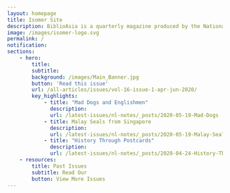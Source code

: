 ```yaml
---
layout: homepage
title: Isomer Site
description: BiblioAsia is a quarterly magazine produced by the National Library of Singapore
image: /images/isomer-logo.svg
permalink: /
notification: 
sections:
    - hero:
        title:
        subtitle:
        background: /images/Main_Banner.jpg
        button: 'Read this issue'
        url: /all-articles/issues/vol-16-issue-1-apr-jun-2020/
        key_highlights:
            - title: "Mad Dogs and Englishmen"
              description:
              url: /latest-issues/nl-notes/_posts/2020-05-19-Mad-Dogs
            - title: Malay Seals from Singapore
              description:
              url: /latest-issues/nl-notes/_posts/2020-05-19-Malay-Seals
            - title: "History Through Postcards"
              description:
              url: /latest-issues/nl-notes/_posts/2020-04-24-History-Through-Postcardss
    - resources:
        title: Past Issues
        subtitle: Read Our
        button: View More Issues
---
```

